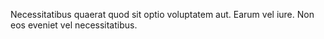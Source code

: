 Necessitatibus quaerat quod sit optio voluptatem aut. Earum vel iure. Non eos eveniet vel necessitatibus.